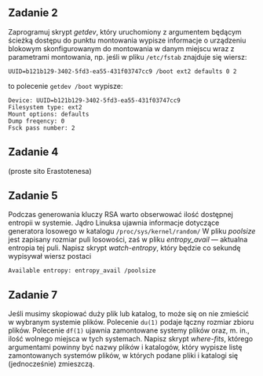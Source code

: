 
## Zadanie 2
Zaprogramuj skrypt *getdev*, który uruchomiony z argumentem będącym ścieżką dostępu do punktu montowania wypisze informacje o urządzeniu blokowym skonfigurowanym do montowania w danym miejscu wraz z parametrami montowania, np. jeśli w pliku ```/etc/fstab``` znajduje się wiersz:
```
UUID=b121b129-3402-5fd3-ea55-431f03747cc9 /boot ext2 defaults 0 2
```

to polecenie ```getdev /boot``` wypisze:
```
Device: UUID=b121b129-3402-5fd3-ea55-431f03747cc9
Filesystem type: ext2
Mount options: defaults
Dump freqency: 0
Fsck pass number: 2
```

## Zadanie 4
(proste sito Erastotenesa)

## Zadanie 5
Podczas generowania kluczy RSA warto obserwować ilość dostępnej entropii w systemie. Jądro Linuksa ujawnia informacje dotyczące generatora losowego w katalogu ```/proc/sys/kernel/random/```
W pliku *poolsize* jest zapisany rozmiar puli losowości, zaś w pliku *entropy_avail* — aktualna entropia
tej puli. Napisz skrypt *watch-entropy*, który będzie co sekundę wypisywał wiersz postaci
```
Available entropy: entropy_avail /poolsize
```

## Zadanie 7
Jeśli musimy skopiować duży plik lub katalog, to może się on nie zmieścić w wybranym systemie plików. Polecenie ```du(1)``` podaje łączny rozmiar zbioru plików. Polecenie ```df(1)``` ujawnia zamontowane systemy plików oraz, m. in., ilość wolnego miejsca w tych systemach. Napisz skrypt *where-fits*, którego argumentami powinny być nazwy plików i katalogów, który wypisze listę zamontowanych systemów plików, w których podane pliki i katalogi się (jednocześnie) zmieszczą.
